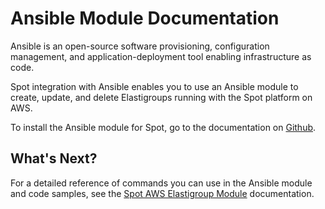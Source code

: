 # Ansible Module Documentation

Ansible is an open-source software provisioning, configuration management, and application-deployment tool enabling infrastructure as code.

Spot integration with Ansible enables you to use an Ansible module to create, update, and delete Elastigroups running with the Spot platform on AWS.

To install the Ansible module for Spot, go to the documentation on [Github](https://github.com/spotinst/spotinst-ansible-module).

## What's Next?

For a detailed reference of commands you can use in the Ansible module and code samples, see the [Spot AWS Elastigroup Module](https://docs.ansible.com/ansible/latest/collections/community/general/spotinst_aws_elastigroup_module.html#spotinst-aws-elastigroup-module) documentation.
